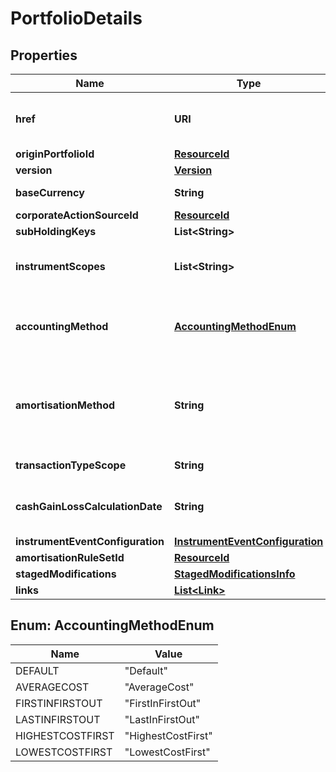 

# PortfolioDetails


## Properties

| Name | Type | Description | Notes |
|------------ | ------------- | ------------- | -------------|
|**href** | **URI** | The specific Uniform Resource Identifier (URI) for this resource at the requested effective and asAt datetime. |  [optional] |
|**originPortfolioId** | [**ResourceId**](ResourceId.md) |  |  |
|**version** | [**Version**](Version.md) |  |  |
|**baseCurrency** | **String** | The base currency of the transaction portfolio. |  |
|**corporateActionSourceId** | [**ResourceId**](ResourceId.md) |  |  [optional] |
|**subHoldingKeys** | **List&lt;String&gt;** |  |  [optional] |
|**instrumentScopes** | **List&lt;String&gt;** | The resolution strategy used to resolve instruments of transactions/holdings upserted to the transaction portfolio. |  [optional] |
|**accountingMethod** | [**AccountingMethodEnum**](#AccountingMethodEnum) | . The available values are: Default, AverageCost, FirstInFirstOut, LastInFirstOut, HighestCostFirst, LowestCostFirst |  [optional] |
|**amortisationMethod** | **String** | The amortisation method used by the portfolio for the calculation. The available values are: NoAmortisation, StraightLine, EffectiveYield, StraightLineSettlementDate, EffectiveYieldSettlementDate |  [optional] |
|**transactionTypeScope** | **String** | The scope of the transaction types. |  [optional] |
|**cashGainLossCalculationDate** | **String** | The option when the Cash Gain Loss to be calulated, TransactionDate/SettlementDate. Defaults to SettlementDate. |  [optional] |
|**instrumentEventConfiguration** | [**InstrumentEventConfiguration**](InstrumentEventConfiguration.md) |  |  [optional] |
|**amortisationRuleSetId** | [**ResourceId**](ResourceId.md) |  |  [optional] |
|**stagedModifications** | [**StagedModificationsInfo**](StagedModificationsInfo.md) |  |  [optional] |
|**links** | [**List&lt;Link&gt;**](Link.md) |  |  [optional] |



## Enum: AccountingMethodEnum

| Name | Value |
|---- | -----|
| DEFAULT | &quot;Default&quot; |
| AVERAGECOST | &quot;AverageCost&quot; |
| FIRSTINFIRSTOUT | &quot;FirstInFirstOut&quot; |
| LASTINFIRSTOUT | &quot;LastInFirstOut&quot; |
| HIGHESTCOSTFIRST | &quot;HighestCostFirst&quot; |
| LOWESTCOSTFIRST | &quot;LowestCostFirst&quot; |



